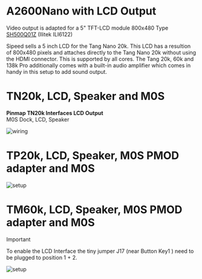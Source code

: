 # A2600Nano with LCD Output

Video output is adapted for a 5" TFT-LCD module 800x480 Type [SH500Q01Z](https://dl.sipeed.com/Accessories/LCD/500Q01Z-00%20spec.pdf) (Ilitek ILI6122)

Sipeed sells a 5 inch LCD for the Tang Nano 20k. This LCD has a resultion
of 800x480 pixels and attaches directly to the Tang Nano 20k without using the
HDMI connector. This is supported by all cores. The Tang 20k, 60k and 138k Pro additionally comes with a built-in audio amplifier which comes
in handy in this setup to add sound output.

# TN20k, LCD, Speaker and M0S

**Pinmap TN20k Interfaces LCD Output**<br>
 M0S Dock, LCD, Speaker<br>

![wiring](\.assets/wiring_tn20k_lcd.png)


# TP20k, LCD, Speaker, M0S PMOD adapter and M0S

![setup](\.assets/tp20k_lcd.png)

# TM60k, LCD, Speaker, M0S PMOD adapter and M0S

> [!IMPORTANT]
> To enable the LCD Interface the tiny jumper J17 (near Button Key1 ) need to be plugged to position 1 + 2.

![setup](\.assets/tm60k_lcd.png)





 